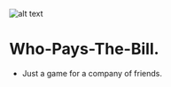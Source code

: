 ![alt text](https://avatars.mds.yandex.net/get-images-cbir/1350213/N915Q_OWTvKixX6qk-hPcA1409/ocr)
# Who-Pays-The-Bill.
* Just a game for a company of friends.
